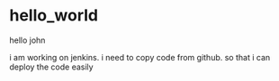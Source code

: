 # hello_world

hello john

i am working on jenkins. i need to copy code from github.
so that i can deploy the code easily

